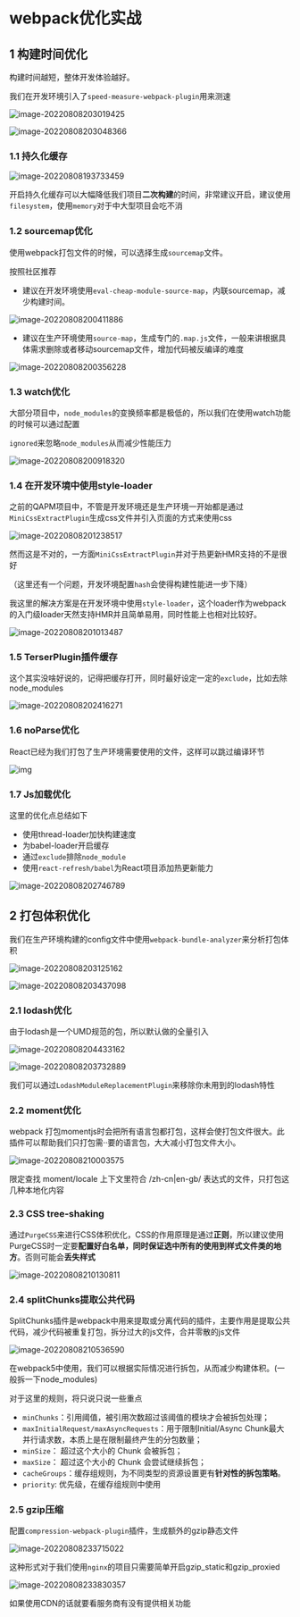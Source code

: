 # webpack优化实战

## 1 构建时间优化

构建时间越短，整体开发体验越好。

我们在开发环境引入了`speed-measure-webpack-plugin`用来测速

![image-20220808203019425](https://p3-juejin.byteimg.com/tos-cn-i-k3u1fbpfcp/84b7ff53da754707a1c77e3b5f9d458e~tplv-k3u1fbpfcp-zoom-in-crop-mark:3024:0:0:0.awebp)

![image-20220808203048366](https://p3-juejin.byteimg.com/tos-cn-i-k3u1fbpfcp/1687ee1fdf8b41d7a5fcd30b32408399~tplv-k3u1fbpfcp-zoom-in-crop-mark:3024:0:0:0.awebp)

### 1.1 持久化缓存

![image-20220808193733459](https://p3-juejin.byteimg.com/tos-cn-i-k3u1fbpfcp/3a0fc02c279941589aa0a8ad3760974c~tplv-k3u1fbpfcp-zoom-in-crop-mark:3024:0:0:0.awebp)

开启持久化缓存可以大幅降低我们项目**二次构建**的时间，非常建议开启，建议使用`filesystem`，使用`memory`对于中大型项目会吃不消

### 1.2 sourcemap优化

使用webpack打包文件的时候，可以选择生成`sourcemap`文件。

按照社区推荐

- 建议在开发环境使用`eval-cheap-module-source-map`，内联sourcemap，减少构建时间。

![image-20220808200411886](https://p3-juejin.byteimg.com/tos-cn-i-k3u1fbpfcp/284c6f59c72a43ed91fcb7dc7fb450ef~tplv-k3u1fbpfcp-zoom-in-crop-mark:3024:0:0:0.awebp)

- 建议在生产环境使用`source-map`，生成专门的`.map.js`文件，一般来讲根据具体需求删除或者移动sourcemap文件，增加代码被反编译的难度

![image-20220808200356228](https://p3-juejin.byteimg.com/tos-cn-i-k3u1fbpfcp/a14c06359b6d473aa063c51a60c0bcc3~tplv-k3u1fbpfcp-zoom-in-crop-mark:3024:0:0:0.awebp)

### 1.3 watch优化

大部分项目中，`node_modules`的变换频率都是极低的，所以我们在使用watch功能的时候可以通过配置

`ignored`来忽略`node_modules`从而减少性能压力

![image-20220808200918320](https://p3-juejin.byteimg.com/tos-cn-i-k3u1fbpfcp/df70b82edf164505ad8a147fee58620b~tplv-k3u1fbpfcp-zoom-in-crop-mark:3024:0:0:0.awebp)

### 1.4 在开发环境中使用style-loader

之前的QAPM项目中，不管是开发环境还是生产环境一开始都是通过`MiniCssExtractPlugin`生成css文件并引入页面的方式来使用css

![image-20220808201238517](https://p3-juejin.byteimg.com/tos-cn-i-k3u1fbpfcp/97985b2e7bae4a649e4888d03303d4eb~tplv-k3u1fbpfcp-zoom-in-crop-mark:3024:0:0:0.awebp)

然而这是不对的，一方面`MiniCssExtractPlugin`并对于热更新HMR支持的不是很好

（这里还有一个问题，开发环境配置`hash`会使得构建性能进一步下降）

我这里的解决方案是在开发环境中使用`style-loader`，这个loader作为webpack的入门级loader天然支持HMR并且简单易用，同时性能上也相对比较好。

![image-20220808201013487](https://p3-juejin.byteimg.com/tos-cn-i-k3u1fbpfcp/98bbab99f9e646649e20f22d04868c42~tplv-k3u1fbpfcp-zoom-in-crop-mark:3024:0:0:0.awebp)

### 1.5 TerserPlugin插件缓存

这个其实没啥好说的，记得把缓存打开，同时最好设定一定的`exclude`，比如去除node_modules

![image-20220808202416271](https://p3-juejin.byteimg.com/tos-cn-i-k3u1fbpfcp/87a7e43fec8f48ebb05c2218a3a73c55~tplv-k3u1fbpfcp-zoom-in-crop-mark:3024:0:0:0.awebp)

### 1.6 noParse优化

React已经为我们打包了生产环境需要使用的文件，这样可以跳过编译环节

![img](https://p3-juejin.byteimg.com/tos-cn-i-k3u1fbpfcp/e86d2275c9bd4c80a1e97f774115a647~tplv-k3u1fbpfcp-zoom-in-crop-mark:3024:0:0:0.awebp)

### 1.7 Js加载优化

这里的优化点总结如下

- 使用thread-loader加快构建速度
- 为babel-loader开启缓存
- 通过`exclude`排除`node_module`
- 使用`react-refresh/babel`为React项目添加热更新能力

![image-20220808202746789](https://p3-juejin.byteimg.com/tos-cn-i-k3u1fbpfcp/b6a8ea391ce348aa82129aaa77142fd7~tplv-k3u1fbpfcp-zoom-in-crop-mark:3024:0:0:0.awebp)

## 2 打包体积优化

我们在生产环境构建的config文件中使用`webpack-bundle-analyzer`来分析打包体积

![image-20220808203125162](https://p3-juejin.byteimg.com/tos-cn-i-k3u1fbpfcp/cd799852889f4694b89542de1787ac02~tplv-k3u1fbpfcp-zoom-in-crop-mark:3024:0:0:0.awebp)

![image-20220808203437098](https://p3-juejin.byteimg.com/tos-cn-i-k3u1fbpfcp/d0f80ea4f91b4de8b4e4a5bd9738e050~tplv-k3u1fbpfcp-zoom-in-crop-mark:3024:0:0:0.awebp)

### 2.1 lodash优化

由于lodash是一个UMD规范的包，所以默认做的全量引入

![image-20220808204433162](https://p3-juejin.byteimg.com/tos-cn-i-k3u1fbpfcp/80ae4e54b4cf43bcbbc0cd32e412ba43~tplv-k3u1fbpfcp-zoom-in-crop-mark:3024:0:0:0.awebp)

![image-20220808203732889](https://p3-juejin.byteimg.com/tos-cn-i-k3u1fbpfcp/a90cd8cf997846aabae77a20146f201c~tplv-k3u1fbpfcp-zoom-in-crop-mark:3024:0:0:0.awebp)

我们可以通过`LodashModuleReplacementPlugin`来移除你未用到的lodash特性

### 2.2 moment优化

webpack 打包momentjs时会把所有语言包都打包，这样会使打包文件很大。此插件可以帮助我们只打包需··要的语言包，大大减小打包文件大小。

![image-20220808210003575](https://p3-juejin.byteimg.com/tos-cn-i-k3u1fbpfcp/9fa92862582a4a5d91b9f0d28afb1e4c~tplv-k3u1fbpfcp-zoom-in-crop-mark:3024:0:0:0.awebp)

限定查找 moment/locale 上下文里符合 /zh-cn|en-gb/ 表达式的文件，只打包这几种本地化内容

### 2.3 CSS tree-shaking

通过`PurgeCSS`来进行CSS体积优化，CSS的作用原理是通过**正则**，所以建议使用PurgeCSS时一定要**配置好白名单，同时保证选中所有的使用到样式文件类的地方**。否则可能会**丢失样式**

![image-20220808210130811](https://p3-juejin.byteimg.com/tos-cn-i-k3u1fbpfcp/9dac4d6d9414480da268a390f77df708~tplv-k3u1fbpfcp-zoom-in-crop-mark:3024:0:0:0.awebp)

### 2.4 splitChunks提取公共代码

SplitChunks插件是webpack中用来提取或分离代码的插件，主要作用是提取公共代码，减少代码被重复打包，拆分过大的js文件，合并零散的js文件

![image-20220808210536590](https://p3-juejin.byteimg.com/tos-cn-i-k3u1fbpfcp/6474308b501846c0be005912a71c6762~tplv-k3u1fbpfcp-zoom-in-crop-mark:3024:0:0:0.awebp)

在webpack5中使用，我们可以根据实际情况进行拆包，从而减少构建体积。(一般拆一下node_modules)

对于这里的规则，将只说只说一些重点

- `minChunks`：引用阈值，被引用次数超过该阈值的模块才会被拆包处理；
- `maxInitialRequest/maxAsyncRequests`：用于限制Initial/Async Chunk最大并行请求数，本质上是在限制最终产生的分包数量；
- `minSize`： 超过这个大小的 Chunk 会被拆包；
- `maxSize`： 超过这个大小的 Chunk 会尝试继续拆包；
- `cacheGroups`：缓存组规则，为不同类型的资源设置更有**针对性的拆包策略**。
- `priority`: 优先级，在缓存组规则中使用

### 2.5 gzip压缩

配置`compression-webpack-plugin`插件，生成额外的gzip静态文件

![image-20220808233715022](https://p3-juejin.byteimg.com/tos-cn-i-k3u1fbpfcp/94c2a9150a744f22a6e792411a26b3a3~tplv-k3u1fbpfcp-zoom-in-crop-mark:3024:0:0:0.awebp)

这种形式对于我们使用`nginx`的项目只需要简单开启gzip_static和gzip_proxied

![image-20220808233830357](https://p3-juejin.byteimg.com/tos-cn-i-k3u1fbpfcp/fb44a6b4f91b4606aa337e20ecdfb916~tplv-k3u1fbpfcp-zoom-in-crop-mark:3024:0:0:0.awebp)

如果使用CDN的话就要看服务商有没有提供相关功能